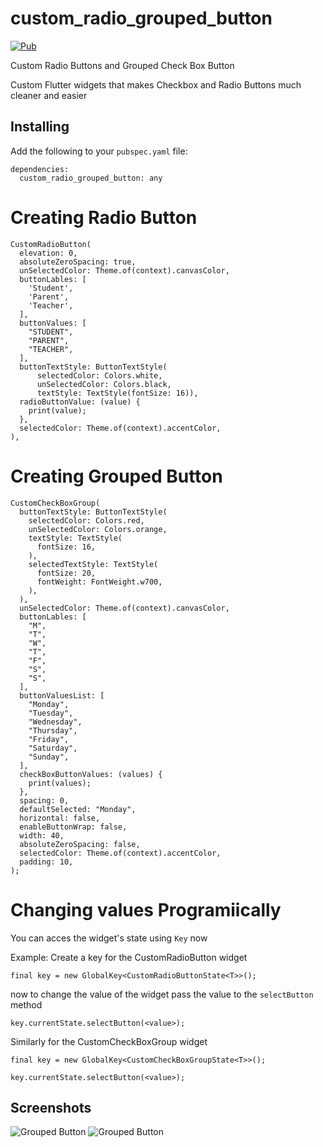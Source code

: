 # custom_radio_grouped_button

[![Pub](https://img.shields.io/pub/v/custom_radio_grouped_button)](https://pub.dartlang.org/packages/custom_radio_grouped_button)

Custom Radio Buttons and Grouped Check Box Button

Custom Flutter widgets that makes Checkbox and Radio Buttons much cleaner and easier

## Installing

Add the following to your `pubspec.yaml` file:

    dependencies:
      custom_radio_grouped_button: any

# Creating Radio Button

    CustomRadioButton(
      elevation: 0,
      absoluteZeroSpacing: true,
      unSelectedColor: Theme.of(context).canvasColor,
      buttonLables: [
        'Student',
        'Parent',
        'Teacher',
      ],
      buttonValues: [
        "STUDENT",
        "PARENT",
        "TEACHER",
      ],
      buttonTextStyle: ButtonTextStyle(
          selectedColor: Colors.white,
          unSelectedColor: Colors.black,
          textStyle: TextStyle(fontSize: 16)),
      radioButtonValue: (value) {
        print(value);
      },
      selectedColor: Theme.of(context).accentColor,
    ),

# Creating Grouped Button


    CustomCheckBoxGroup(
      buttonTextStyle: ButtonTextStyle(
        selectedColor: Colors.red,
        unSelectedColor: Colors.orange,
        textStyle: TextStyle(
          fontSize: 16,
        ),
        selectedTextStyle: TextStyle(
          fontSize: 20,
          fontWeight: FontWeight.w700,
        ),
      ),
      unSelectedColor: Theme.of(context).canvasColor,
      buttonLables: [
        "M",
        "T",
        "W",
        "T",
        "F",
        "S",
        "S",
      ],
      buttonValuesList: [
        "Monday",
        "Tuesday",
        "Wednesday",
        "Thursday",
        "Friday",
        "Saturday",
        "Sunday",
      ],
      checkBoxButtonValues: (values) {
        print(values);
      },
      spacing: 0,
      defaultSelected: "Monday",
      horizontal: false,
      enableButtonWrap: false,
      width: 40,
      absoluteZeroSpacing: false,
      selectedColor: Theme.of(context).accentColor,
      padding: 10, 
    );

# Changing values Programiically

You can acces the widget's state using `Key` now

Example: Create a key for the CustomRadioButton widget

    final key = new GlobalKey<CustomRadioButtonState<T>>();

now to change the value of the widget pass the value to the `selectButton` method

    key.currentState.selectButton(<value>);

Similarly for the CustomCheckBoxGroup widget

    final key = new GlobalKey<CustomCheckBoxGroupState<T>>();

    key.currentState.selectButton(<value>);

## Screenshots

<img src="https://github.com/ketanchoyal/custom_radio_grouped_button/raw/dev/ScreenShots/GroupButton.gif" alt="Grouped Button"/>

<img src="https://github.com/ketanchoyal/custom_radio_grouped_button/raw/dev/ScreenShots/RadioButton.gif" alt="Grouped Button"/>
